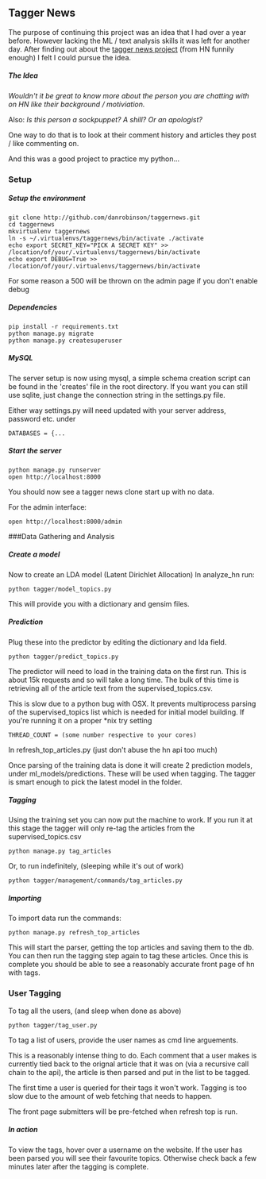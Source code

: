 ## Tagger News

The purpose of continuing this project was an idea that I had over a year before.
However lacking the ML / text analysis skills it was left for another day. After finding out
about the [tagger news project](http://varianceexplained.org/programming/tagger-news/) (from HN funnily enough) I felt I could pursue the idea.
##### The Idea
*Wouldn't it be great to know more about the person you are chatting with on HN like their background / motiviation.*

Also: 
 *Is this person a sockpuppet? A shill? Or an apologist?*

One way to do that is to look at their comment history and articles they post / like commenting on.

And this was a good project to practice my python...
### Setup
##### Setup the environment
```
git clone http://github.com/danrobinson/taggernews.git
cd taggernews
mkvirtualenv taggernews
ln -s ~/.virtualenvs/taggernews/bin/activate ./activate
echo export SECRET_KEY="PICK A SECRET KEY" >> /location/of/your/.virtualenvs/taggernews/bin/activate
echo export DEBUG=True >> /location/of/your/.virtualenvs/taggernews/bin/activate
```
For some reason a 500 will be thrown on the admin page if you don't enable debug 

##### Dependencies
```
pip install -r requirements.txt
python manage.py migrate
python manage.py createsuperuser
```

##### MySQL
The server setup is now using mysql, a simple schema creation script can be found in the 'creates' file in the root directory.
If you want you can still use sqlite, just change the connection string in the settings.py file.

Either way settings.py will need updated with your server address, password etc. under
```
DATABASES = {...
```

##### Start the server
```
python manage.py runserver
open http://localhost:8000
```
You should now see a tagger news clone start up with no data.

For the admin interface:
```
open http://localhost:8000/admin
```
###Data Gathering and Analysis

##### Create a model
Now to create an LDA model (Latent Dirichlet Allocation)
In analyze_hn run:
```
python tagger/model_topics.py
```
This will provide you with a dictionary and gensim files.


##### Prediction
Plug these into the predictor by editing the dictionary and lda field.

```
python tagger/predict_topics.py
```

The predictor will need to load in the training data on the first run. 
This is about 15k requests and so will take a long time. The bulk of this time is 
retrieving all of the article text from the supervised_topics.csv.

This is slow due to a python bug with OSX.
It prevents multiprocess parsing of the supervised_topics list which is needed for initial model building.
If you're running it on a proper *nix try setting
```
THREAD_COUNT = (some number respective to your cores)
```
In refresh_top_articles.py (just don't abuse the hn api too much)

Once parsing of the training data is done it will create 2 prediction models, under ml_models/predictions. 
These will be used when tagging. The tagger is smart enough to pick the latest
model in the folder.


##### Tagging
Using the training set you can now put the machine to work. If you run it at
this stage the tagger will only re-tag the articles from the supervised_topics.csv
```
python manage.py tag_articles
```
Or, to run indefinitely, (sleeping while it's out of work)
```
python tagger/management/commands/tag_articles.py
```

##### Importing
To import data run the commands:
```
python manage.py refresh_top_articles
```
This will start the parser, getting the top articles and saving them to the db.
You can then run the tagging step again to tag these articles. Once this is complete
you should be able to see a reasonably accurate front page of hn with tags.

### User Tagging
To tag all the users, (and sleep when done as above)
```
python tagger/tag_user.py
```
To tag a list of users, provide the user names as cmd line arguements.

This is a reasonably intense thing to do. Each comment that a user makes 
is currently tied back to the orignal article that it was on (via a recursive call chain to the api),
the article is then parsed and put in the list to be tagged.

The first time a user is queried for their tags it won't work. Tagging is too
slow due to the amount of web fetching that needs to happen.

The front page submitters will be pre-fetched when refresh top is run.

##### In action
To view the tags, hover over a username on the website. If the user has been parsed you
will see their favourite topics. Otherwise check back a few minutes later after the tagging is complete.
